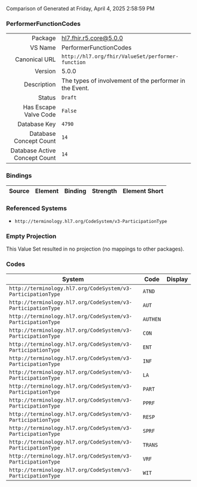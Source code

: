 Comparison of 
Generated at Friday, April 4, 2025 2:58:59 PM

### PerformerFunctionCodes

|      |     |
| ---: | --- |
| Package | hl7.fhir.r5.core@5.0.0 |
| VS Name | PerformerFunctionCodes |
| Canonical URL | `http://hl7.org/fhir/ValueSet/performer-function` |
| Version | 5.0.0 |
| Description | The types of involvement of the performer in the Event. |
| Status | `Draft` |
| Has Escape Valve Code | `False` |
| Database Key | `4790` |
| Database Concept Count | `14` |
| Database Active Concept Count | `14` |
### Bindings

| Source | Element | Binding | Strength | Element Short |
| ------ | ------- | ------- | -------- | ------------- |

### Referenced Systems

* `http://terminology.hl7.org/CodeSystem/v3-ParticipationType`
### Empty Projection

This Value Set resulted in no projection (no mappings to other packages).

### Codes

| System | Code | Display |
| ------ | ---- | ------- |
| `http://terminology.hl7.org/CodeSystem/v3-ParticipationType` | `ATND` |  |
| `http://terminology.hl7.org/CodeSystem/v3-ParticipationType` | `AUT` |  |
| `http://terminology.hl7.org/CodeSystem/v3-ParticipationType` | `AUTHEN` |  |
| `http://terminology.hl7.org/CodeSystem/v3-ParticipationType` | `CON` |  |
| `http://terminology.hl7.org/CodeSystem/v3-ParticipationType` | `ENT` |  |
| `http://terminology.hl7.org/CodeSystem/v3-ParticipationType` | `INF` |  |
| `http://terminology.hl7.org/CodeSystem/v3-ParticipationType` | `LA` |  |
| `http://terminology.hl7.org/CodeSystem/v3-ParticipationType` | `PART` |  |
| `http://terminology.hl7.org/CodeSystem/v3-ParticipationType` | `PPRF` |  |
| `http://terminology.hl7.org/CodeSystem/v3-ParticipationType` | `RESP` |  |
| `http://terminology.hl7.org/CodeSystem/v3-ParticipationType` | `SPRF` |  |
| `http://terminology.hl7.org/CodeSystem/v3-ParticipationType` | `TRANS` |  |
| `http://terminology.hl7.org/CodeSystem/v3-ParticipationType` | `VRF` |  |
| `http://terminology.hl7.org/CodeSystem/v3-ParticipationType` | `WIT` |  |
